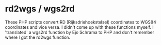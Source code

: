 # rd2wgs / wgs2rd

These PHP scripts convert RD (Rijksdriehoekstelsel) coordinates to WGS84 coordinates and vice versa. I didn't come up with these functions myself. I 'translated' a wgs2rd function by Ejo Schrama to PHP and don't remember where I got the rd2wgs function.
